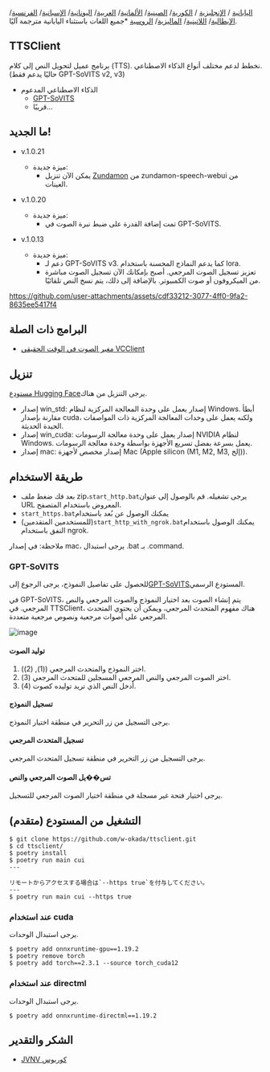 [اليابانية](/README.md) /
[الإنجليزية](/docs_i18n/README_en.md) /
[الكورية](/docs_i18n/README_ko.md)/
[الصينية](/docs_i18n/README_zh.md)/
[الألمانية](/docs_i18n/README_de.md)/
[العربية](/docs_i18n/README_ar.md)/
[اليونانية](/docs_i18n/README_el.md)/
[الإسبانية](/docs_i18n/README_es.md)/
[الفرنسية](/docs_i18n/README_fr.md)/
[الإيطالية](/docs_i18n/README_it.md)/
[اللاتينية](/docs_i18n/README_la.md)/
[الماليزية](/docs_i18n/README_ms.md)/
[الروسية](/docs_i18n/README_ru.md)
*جميع اللغات باستثناء اليابانية مترجمة آليًا.

## TTSClient

برنامج عميل لتحويل النص إلى كلام (TTS).
نخطط لدعم مختلف أنواع الذكاء الاصطناعي. (حاليًا يدعم فقط GPT-SoVITS v2, v3)

* الذكاء الاصطناعي المدعوم
  * [GPT-SoVITS](https://github.com/RVC-Boss/GPT-SoVITS)
  * قريبًا...

## ما الجديد!

* v.1.0.21
  * ميزة جديدة:
    * يمكن الآن تنزيل [Zundamon](https://github.com/zunzun999/zundamon-speech-webui) من zundamon-speech-webui من العينات.

* v.1.0.20
  * ميزة جديدة:
    * تمت إضافة القدرة على ضبط نبرة الصوت في GPT-SoVITS.

* v.1.0.13
  * ميزة جديدة:
    * دعم لـ GPT-SoVITS v3. كما يدعم النماذج المحسنة باستخدام lora.
    * تعزيز تسجيل الصوت المرجعي. أصبح بإمكانك الآن تسجيل الصوت مباشرة من الميكروفون أو صوت الكمبيوتر. بالإضافة إلى ذلك، يتم نسخ النص تلقائيًا.

https://github.com/user-attachments/assets/cdf33212-3077-4ff0-9fa2-8635ee5417f4

## البرامج ذات الصلة

* [مغير الصوت في الوقت الحقيقي VCClient](https://github.com/w-okada/voice-changer)

## تنزيل

[مستودع Hugging Face](https://huggingface.co/wok000/ttsclient000/tree/main)يرجى التنزيل من هناك.

* إصدار win_std: إصدار يعمل على وحدة المعالجة المركزية لنظام Windows. أبطأ مقارنة بإصدار cuda، ولكنه يعمل على وحدات المعالجة المركزية ذات المواصفات الجيدة الحديثة.
* إصدار win_cuda: إصدار يعمل على وحدة معالجة الرسومات NVIDIA لنظام Windows. يعمل بسرعة بفضل تسريع الأجهزة بواسطة وحدة معالجة الرسومات.
* إصدار mac: إصدار مخصص لأجهزة Mac (Apple silicon (M1, M2, M3, إلخ)).

## طريقة الاستخدام

* بعد فك ضغط ملف zip،`start_http.bat`يرجى تشغيله. قم بالوصول إلى عنوان URL المعروض باستخدام المتصفح.
* `start_https.bat`يمكنك الوصول عن بُعد باستخدام
* (للمستخدمين المتقدمين)`start_http_with_ngrok.bat`يمكنك الوصول باستخدام النفق باستخدام ngrok.

ملاحظة: في إصدار mac، يرجى استبدال .bat بـ .command.

### GPT-SoVITS

للحصول على تفاصيل النموذج، يرجى الرجوع إلى[GPT-SoVITS](https://github.com/RVC-Boss/GPT-SoVITS)المستودع الرسمي.

في GPT-SoVITS، يتم إنشاء الصوت بعد اختيار النموذج والصوت المرجعي والنص المرجعي. في TTSClient، هناك مفهوم المتحدث المرجعي، ويمكن أن يحتوي المتحدث المرجعي على أصوات مرجعية ونصوص مرجعية متعددة.

![image](https://github.com/user-attachments/assets/032a65ed-b9d5-4f8a-8efe-73bd10b66593)

#### توليد الصوت

1. اختر النموذج والمتحدث المرجعي ((1), (2)).
2. اختر الصوت المرجعي والنص المرجعي المسجلين للمتحدث المرجعي (3).
3. أدخل النص الذي تريد توليده كصوت (4).

#### تسجيل النموذج

يرجى التسجيل من زر التحرير في منطقة اختيار النموذج.

#### تسجيل المتحدث المرجعي

يرجى التسجيل من زر التحرير في منطقة تسجيل المتحدث المرجعي.

#### تس��يل الصوت المرجعي والنص

يرجى اختيار فتحة غير مسجلة في منطقة اختيار الصوت المرجعي للتسجيل.

## التشغيل من المستودع (متقدم)

```
$ git clone https://github.com/w-okada/ttsclient.git
$ cd ttsclient/
$ poetry install
$ poetry run main cui
---

リモートからアクセスする場合は`--https true`を付与してください。
---
$ poetry run main cui --https true
```

### عند استخدام cuda

يرجى استبدال الوحدات.

```
$ poetry add onnxruntime-gpu==1.19.2
$ poetry remove torch
$ poetry add torch==2.3.1 --source torch_cuda12
```

### عند استخدام directml

يرجى استبدال الوحدات.

```
$ poetry add onnxruntime-directml==1.19.2
```

## الشكر والتقدير

* [JVNV كوربوس](https://sites.google.com/site/shinnosuketakamichi/research-topics/jvnv_corpus)
